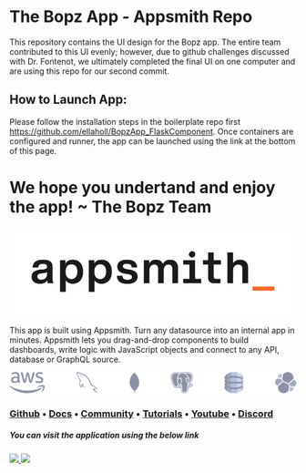 # The Bopz App - Appsmith Repo

This repository contains the UI design for the Bopz app. The entire team contributed to this UI evenly; however, due to github challenges discussed with Dr. Fontenot, we ultimately completed the final UI on one computer and are using this repo for our second commit.

## How to Launch App:
Please follow the installation steps in the boilerplate repo first https://github.com/ellaholl/BopzApp_FlaskComponent.
Once containers are configured and runner, the app can be launched using the link at the bottom of this page.

# We hope you undertand and enjoy the app! ~ The Bopz Team

![](https://raw.githubusercontent.com/appsmithorg/appsmith/release/static/appsmith_logo_primary.png) 

This app is built using Appsmith. Turn any datasource into an internal app in minutes. Appsmith lets you drag-and-drop components to build dashboards, write logic with JavaScript objects and connect to any API, database or GraphQL source.

![](https://raw.githubusercontent.com/appsmithorg/appsmith/release/static/images/integrations.png)

### [Github](https://github.com/appsmithorg/appsmith) • [Docs](https://docs.appsmith.com/?utm_source=github&utm_medium=social&utm_content=appsmith_docs&utm_campaign=null&utm_term=appsmith_docs) • [Community](https://community.appsmith.com/) • [Tutorials](https://github.com/appsmithorg/appsmith/tree/update/readme#tutorials) • [Youtube](https://www.youtube.com/appsmith) • [Discord](https://discord.gg/rBTTVJp)

##### You can visit the application using the below link

###### [![](https://assets.appsmith.com/git-sync/Buttons.svg) ](http://localhost:8080/applications/6440043450f2ce5995d33b63/pages/6440043450f2ce5995d33b6d) [![](https://assets.appsmith.com/git-sync/Buttons2.svg)](http://localhost:8080/applications/6440043450f2ce5995d33b63/pages/6440043450f2ce5995d33b6d/edit)
